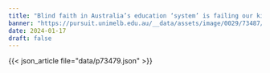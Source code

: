 ```yaml
---
title: "Blind faith in Australia’s education ‘system’ is failing our kids"
banner: "https://pursuit.unimelb.edu.au/__data/assets/image/0029/73487/7181925abb2648ac33e24daeaad31b9bc0de8061.jpg"
date: 2024-01-17
draft: false
---
```


{{< json_article file="data/p73479.json" >}}